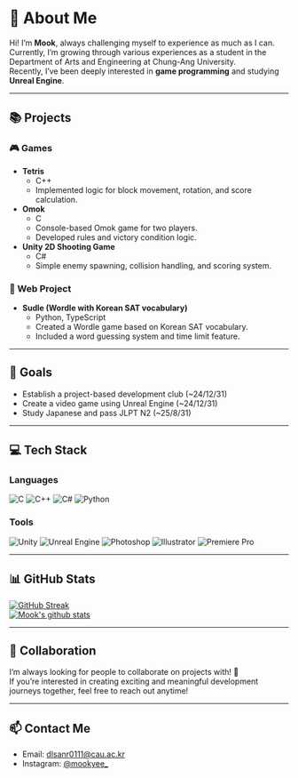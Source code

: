 # 👾 About Me
Hi! I’m **Mook**, always challenging myself to experience as much as I can.  
Currently, I’m growing through various experiences as a student in the Department of Arts and Engineering at Chung-Ang University.  
Recently, I’ve been deeply interested in **game programming** and studying **Unreal Engine**.  

---
## 📚 Projects  
### 🎮 Games  
- **Tetris**
  - C++
  - Implemented logic for block movement, rotation, and score calculation.  
- **Omok**
  - C  
  - Console-based Omok game for two players.  
  - Developed rules and victory condition logic.  
- **Unity 2D Shooting Game**
  - C#  
  - Simple enemy spawning, collision handling, and scoring system.  

### 📄 Web Project
- **Sudle (Wordle with Korean SAT vocabulary)**
  - Python, TypeScript  
  - Created a Wordle game based on Korean SAT vocabulary.  
  - Included a word guessing system and time limit feature.  

---
## 🎯 Goals  
- Establish a project-based development club (~24/12/31)  
- Create a video game using Unreal Engine (~24/12/31)  
- Study Japanese and pass JLPT N2 (~25/8/31)  

---
## 💻 Tech Stack  
### Languages  
![C](https://img.shields.io/badge/-C-A8B9CC?logo=c&logoColor=white)  ![C++](https://img.shields.io/badge/-C++-00599C?logo=c%2B%2B&logoColor=white)  ![C#](https://img.shields.io/badge/-C%23-239120?logo=c-sharp&logoColor=white)  ![Python](https://img.shields.io/badge/-Python-3776AB?logo=python&logoColor=white)  

### Tools  
![Unity](https://img.shields.io/badge/-Unity-000000?logo=unity&logoColor=white)  ![Unreal Engine](https://img.shields.io/badge/-Unreal%20Engine-0E1128?logo=unreal-engine&logoColor=white)  ![Photoshop](https://img.shields.io/badge/-Photoshop-31A8FF?logo=adobe-photoshop&logoColor=white)  ![Illustrator](https://img.shields.io/badge/-Illustrator-FF9A00?logo=adobe-illustrator&logoColor=white)  ![Premiere Pro](https://img.shields.io/badge/-Premiere%20Pro-9999FF?logo=adobe-premiere-pro&logoColor=white)  

---
## 📊 GitHub Stats  
[![GitHub Streak](https://streak-stats.demolab.com/?user=dlsanr0111&theme=radical)](https://git.io/streak-stats)  
[![Mook's github stats](https://github-readme-stats.vercel.app/api?username=dlsanr0111&show_icons=true&theme=radical)](https://github.com/dlsanr0111)  

---
## 🤝 Collaboration
I’m always looking for people to collaborate on projects with! 🧐<br>If you’re interested in creating exciting and meaningful development journeys together, feel free to reach out anytime!  

---
## 📫 Contact Me  
- Email: dlsanr0111@cau.ac.kr  
- Instagram: [@mookyee_](https://www.instagram.com/mookyee_)  
